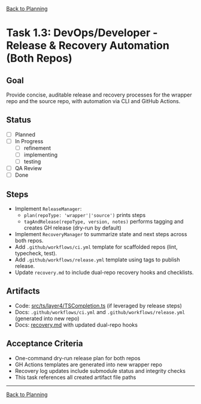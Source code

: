 <!--
SPDX-License-Identifier: AGPL-3.0-only + AI-GPL-Addendum
Copyright (c) 2025 The Web4Articles Authors
Copyleft: See AGPLv3 (./LICENSE) and AI-GPL Addendum (./AI-GPL.md)
Backlinks: /LICENSE , /AI-GPL.md
Use of `scrum.pmo` roles/process docs with AI is subject to AI-GPL copyleft unless dual-licensed.
-->

[Back to Planning](./planning.md)

# Task 1.3: DevOps/Developer - Release & Recovery Automation (Both Repos)

## Goal
Provide concise, auditable release and recovery processes for the wrapper repo and the source repo, with automation via CLI and GitHub Actions.

## Status
- [ ] Planned
- [ ] In Progress
  - [ ] refinement
  - [ ] implementing
  - [ ] testing
- [ ] QA Review
- [ ] Done

## Steps
- Implement `ReleaseManager`:
  - `plan(repoType: 'wrapper'|'source')` prints steps
  - `tagAndRelease(repoType, version, notes)` performs tagging and creates GH release (dry-run by default)
- Implement `RecoveryManager` to summarize state and next steps across both repos.
- Add `.github/workflows/ci.yml` template for scaffolded repos (lint, typecheck, test).
- Add `.github/workflows/release.yml` template using tags to publish release.
- Update `recovery.md` to include dual-repo recovery hooks and checklists.

## Artifacts
- Code: [src/ts/layer4/TSCompletion.ts](../../../src/ts/layer4/TSCompletion.ts) (if leveraged by release steps)
- Docs: `.github/workflows/ci.yml` and `.github/workflows/release.yml` (generated into new repo)
- Docs: [recovery.md](../../../recovery.md) with updated dual-repo hooks

## Acceptance Criteria
- One-command dry-run release plan for both repos
- GH Actions templates are generated into new wrapper repo
- Recovery log updates include submodule status and integrity checks
- This task references all created artifact file paths

---

[Back to Planning](./planning.md)